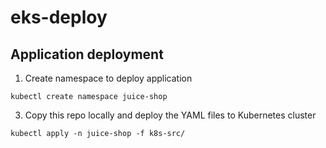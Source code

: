 # eks-deploy

## Application deployment
1. Create namespace to deploy application
```
kubectl create namespace juice-shop
```
3. Copy this repo locally and deploy the YAML files to Kubernetes cluster
```
kubectl apply -n juice-shop -f k8s-src/
```
   
